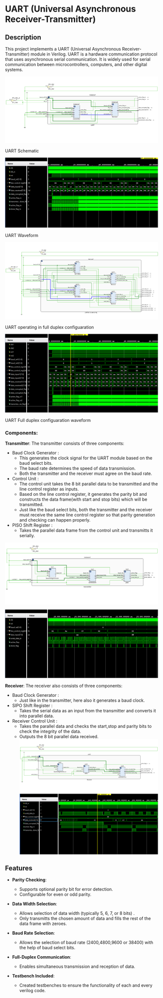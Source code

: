 # UART (Universal Asynchronous Receiver-Transmitter)

## Description

This project implements a UART (Universal Asynchronous Receiver-Transmitter) module in Verilog. 
UART is a hardware communication protocol that uses asynchronous serial communication. 
It is widely used for serial communication between microcontrollers, computers, and other digital systems.

![UART Schematic](Top_Module/Images/UARTschematic.png)

UART Schematic

![UART Schematic](Top_Module/Images/UARTwaveform.png)

UART Waveform

![UART Fully Duplex Configuaration Schematic](Top_Module/Images/FullDuplexschematic.png)

UART operating in full duplex configuaration

![UART Fully Duplex Configuaration Schematic](Top_Module/Images/FullDuplexwaveform.png)

UART Full duplex configuaration waveform

### Components:
**Transmitter**: The transmitter consists of three components:
- Baud Clock Generator :
  - This generates the clock signal for the UART module based on the baud select bits.
  - The baud rate determines the speed of data transmission.
  - Both the transmitter and the receiver must agree on the baud rate.
- Control Unit :
  - The control unit takes the 8 bit parallel data to be transmitted and the line control register as inputs.
  - Based on the line control register, it generates the parity bit and constructs the data frame(with start and stop bits) which will be transmitted.
  - Just like the baud select bits, both the transmitter and the receiver must receive the same line control register so that parity generation and checking can happen properly.
- PISO Shift Register :
  - Takes the parallel data frame from the control unit and transmitts it serially.

![Transmitter Schematic](Transmitter/Images/Transmitterschematic.png)

![Transmitter Waveform](Transmitter/Images/Transmitterwaveform.png)
 
**Receiver**: The receiver also consists of three components:
- Baud Clock Generator :
  - Just like in the transmitter, here also it generates a baud clock.
- SIPO Shift Register :
  - Takes the serial data as an input from the transmitter and converts it into parallel data.
- Receiver Control Unit :
  - Takes the parallel data and checks the start,stop and parity bits to check the integrity of the data.
  - Outputs the 8 bit parallel data received.
![Receiver Schematic](Receiver/Images/Receiverschematic.png)
![Receiver Waveform](Receiver/Images/Receiverwaveform.png)

## Features

- **Parity Checking**:
  - Supports optional parity bit for error detection.
  - Configurable for even or odd parity.

- **Data Width Selection**:
  - Allows selection of data width (typically 5, 6, 7, or 8 bits) .
  - Only transmitts the chosen amount of data and fills the rest of the data frame with zeroes.

- **Baud Rate Selection**:
  - Allows the selection of baud rate (2400,4800,9600 or 38400) with the help of baud select bits.

- **Full-Duplex Communication**:
  - Enables simultaneous transmission and reception of data.

- **Testbench Included**:
  - Created testbenches to ensure the functionality of each and every verilog code.


